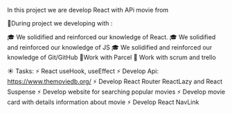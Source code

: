 In this project we are develop React with APi movie from

🔧During project we developing with :

🎓 We solidified and reinforced our knowledge of React.
🎓 We solidified and reinforced our knowledge of JS
🎓 We solidified and reinforced our knowledge of Git/GitHub
🔨Work with Parcel
🔨 Work with scrum and trello

☀️ Tasks:
⚡ React useHook, useEffect
⚡ Develop Api: https://www.themoviedb.org/
⚡ Develop React Router ReactLazy and React Suspense
⚡ Develop website for searching popular movies
⚡ Develop movie card with details information about movie
⚡ Develop React NavLink
